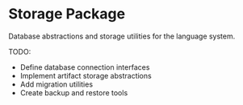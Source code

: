 # Storage Package

Database abstractions and storage utilities for the language system.

TODO:
- Define database connection interfaces
- Implement artifact storage abstractions
- Add migration utilities
- Create backup and restore tools
